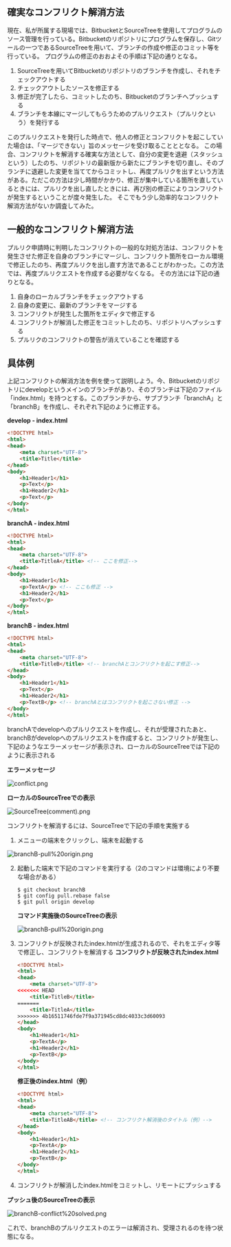 ## 確実なコンフリクト解消方法
現在、私が所属する現場では、BitbucketとSourceTreeを使用してプログラムのソース管理を行っている。Bitbucketのリポジトリにプログラムを保存し、Gitツールの一つであるSourceTreeを用いて、ブランチの作成や修正のコミット等を行っている。
プログラムの修正のおおよその手順は下記の通りとなる。
1. SourceTreeを用いてBitbucketのリポジトリのブランチを作成し、それをチェックアウトする
2. チェックアウトしたソースを修正する
3. 修正が完了したら、コミットしたのち、Bitbucketのブランチへプッシュする
4. ブランチを本線にマージしてもらうためのプルリクエスト（プルリクという）を発行する

このプルリクエストを発行した時点で、他人の修正とコンフリクトを起こしていた場合は、「マージできない」旨のメッセージを受け取ることととなる。
この場合、コンフリクトを解消する確実な方法として、自分の変更を退避（スタッシュという）したのち、リポジトリの最新版から新たにブランチを切り直し、そのブランチに退避した変更を当ててからコミットし、再度プルリクを出すという方法がある。ただこの方法は少し時間がかかり、修正が集中している箇所を直しているときには、プルリクを出し直したときには、再び別の修正によりコンフリクトが発生するということが度々発生した。
そこでもう少し効率的なコンフリクト解消方法がないか調査してみた。

## 一般的なコンフリクト解消方法
プルリク申請時に判明したコンフリクトの一般的な対処方法は、コンフリクトを発生させた修正を自身のブランチにマージし、コンフリクト箇所をローカル環境で修正したのち、再度プルリクを出し直す方法であることがわかった。この方法では、再度プルリクエストを作成する必要がなくなる。
その方法には下記の通りとなる。
1. 自身のローカルブランチをチェックアウトする
2. 自身の変更に、最新のブランチをマージする
3. コンフリクトが発生した箇所をエディタで修正する
4. コンフリクトが解消した修正をコミットしたのち、リポジトリへプッシュする
5. プルリクのコンフリクトの警告が消えていることを確認する

## 具体例
上記コンフリクトの解消方法を例を使って説明しよう。今、Bitbucketのリポジトリにdevelopというメインのブランチがあり、そのブランチは下記のファイル「index.html」を持つとする。このブランチから、サブブランチ「branchA」と「branchB」を作成し、それぞれ下記のように修正する。

**develop - index.html**
```html
<!DOCTYPE html>
<html>
<head>
    <meta charset="UTF-8">
    <title>Title</title>
</head>
<body>
    <h1>Header1</h1>
    <p>Text</p>
    <h1>Header2</h1>
    <p>Text</p>
</body>
</html>
```
**branchA - index.html**
```html
<!DOCTYPE html>
<html>
<head>
    <meta charset="UTF-8">
    <title>TitleA</title> <!-- ここを修正-->
</head>
<body>
    <h1>Header1</h1>
    <p>TextA</p> <!-- ここも修正 -->
    <h1>Header2</h1>
    <p>Text</p>
</body>
</html>
```
**branchB - index.html**
```html
<!DOCTYPE html>
<html>
<head>
    <meta charset="UTF-8">
    <title>TitleB</title> <!-- branchAとコンフリクトを起こす修正-->
</head>
<body>
    <h1>Header1</h1>
    <p>Text</p>
    <h1>Header2</h1>
    <p>TextB</p> <!-- branchAとはコンフリクトを起こさない修正 -->
</body>
</html>
```
branchAでdevelopへのプルリクエストを作成し、それが受理されたあと、branchBがdevelopへのプルリクエストを作成すると、コンフリクトが発生し、下記のようなエラーメッセージが表示され、ローカルのSourceTreeでは下記のように表示される

**エラーメッセージ**

![conflict.png](https://umidori.github.io/conflict/img/conflict.png)

**ローカルのSourceTreeでの表示**

![SourceTree(comment).png](https://umidori.github.io/conflict/img/SourceTree(comment).png)

コンフリクトを解消するには、SourceTreeで下記の手順を実施する
1. メニューの端末をクリックし、端末を起動する

![branchB-pull%20origin.png](https://umidori.github.io/conflict/img/branchB-pull%20origin.png)

2. 起動した端末で下記のコマンドを実行する（2のコマンドは環境により不要な場合がある）
	```text
	$ git checkout branchB
	$ git config pull.rebase false
	$ git pull origin develop
	```
	**コマンド実施後のSourceTreeの表示**

	![branchB-pull%20origin.png](https://umidori.github.io/conflict/img/branchB-pull%20origin.png)

3. コンフリクトが反映されたindex.htmlが生成されるので、それをエディタ等で修正し、コンフリクトを解消する
	**コンフリクトが反映されたindex.html**
	```html
	<!DOCTYPE html>
	<html>
	<head>
		<meta charset="UTF-8">
	<<<<<<< HEAD
		<title>TitleB</title>
	=======
		<title>TitleA</title>
	>>>>>>> 4b16511746fde7f9a371945cd8dc4033c3d60093
	</head>
	<body>
		<h1>Header1</h1>
		<p>TextA</p>
		<h1>Header2</h1>
		<p>TextB</p>
	</body>
	</html>
	```
	**修正後のindex.html（例）**
	```html
	<!DOCTYPE html>
	<html>
	<head>
		<meta charset="UTF-8">
		<title>TitleAB</title> <!-- コンフリクト解消後のタイトル（例）-->
	</head>
	<body>
		<h1>Header1</h1>
		<p>TextA</p>
		<h1>Header2</h1>
		<p>TextB</p>
	</body>
	</html>
	```
4. コンフリクトが解消したindex.htmlをコミットし、リモートにプッシュする

**プッシュ後のSourceTreeの表示**

![branchB-conflict%20solved.png](https://umidori.github.io/conflict/img/branchB-conflict%20solved.png)

これで、branchBのプルリクエストのエラーは解消され、受理されるのを待つ状態になる。
